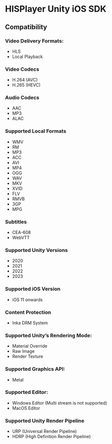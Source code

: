 # HISPlayer Unity iOS SDK

## Compatibility

### Video Delivery Formats: 
* HLS
* Local Playback

### Video Codecs
  * H.264 (AVC)
  * H.265 (HEVC)

### Audio Codecs
  * AAC
  * MP3
  * ALAC

### Supported Local Formats
* WMV
* RM
* MP3
* ACC
* AVI
* MP4
* OGG
* WAV
* MKV
* XVID
* FLV
* RMVB
* 3GP
* MPG

### Subtitles
* CEA-608
* WebVTT

### Supported Unity Versions
* 2020
* 2021
* 2022
* 2023

### Supported iOS Version
* iOS 11 onwards

### Content Protection
* Inka DRM System

### Supported Unity’s Rendering Mode: 
* Material Override
* Raw Image
* Render Texture

### Supported Graphics API:
* Metal

### Supported Editor:
* Windows Editor (Multi stream is not supported)
* MacOS Editor

### Supported Unity Render Pipeline
* URP (Universal Render Pipeline)
* HDRP (High Definition Render Pipeline)

